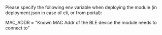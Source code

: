 Please specify the following env variable when deploying the module
(in deployment.json in case of cli, or from portal):

MAC_ADDR = "Known MAC Addr of the BLE device the module needs to connect to"
